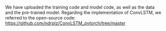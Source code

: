 We have uploaded the training code and model code, as well as the data and the pre-trained model. 
Regarding the implementation of ConvLSTM, we referred to the open-source code: https://github.com/ndrplz/ConvLSTM_pytorch/tree/master
